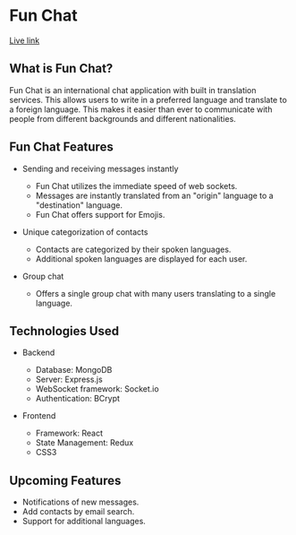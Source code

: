# Fun Chat
<a href="http://fun-chats.herokuapp.com/">Live link</a>

## What is Fun Chat?

Fun Chat is an international chat application with built in translation services. This allows users to write in a preferred language and translate to a foreign language. This makes it easier than ever to communicate with people from different backgrounds and different nationalities.

## Fun Chat Features

 * Sending and receiving messages instantly
   * Fun Chat utilizes the immediate speed of web sockets.
   * Messages are instantly translated from an "origin" language to a "destination" language.
   * Fun Chat offers support for Emojis.
  
 * Unique categorization of contacts
   * Contacts are categorized by their spoken languages.
   * Additional spoken languages are displayed for each user.
 
 * Group chat
   * Offers a single group chat with many users translating to a single language.

## Technologies Used

 * Backend
   * Database: MongoDB
   * Server: Express.js
   * WebSocket framework: Socket.io
   * Authentication: BCrypt
  
 * Frontend
   * Framework: React
   * State Management: Redux
   * CSS3

## Upcoming Features

 * Notifications of new messages.
 * Add contacts by email search.
 * Support for additional languages.
